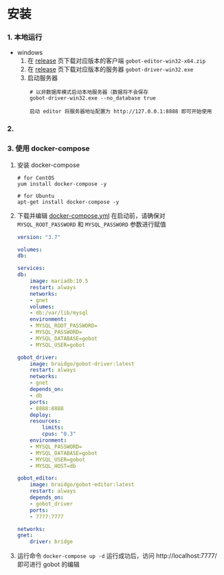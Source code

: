 # 安装

### 1. 本地运行
* windows
    1. 在 [release](https://github.com/pojol/gobot/releases) 页下载对应版本的客户端 `gobot-editor-win32-x64.zip`
    2. 在 [release](https://github.com/pojol/gobot/releases) 页下载对应版本的服务器 `gobot-driver-win32.exe`
    3. 启动服务器
    ```
        # 以非数据库模式启动本地服务器（数据将不会保存
        gobot-driver-win32.exe --no_database true

        启动 editor 将服务器地址配置为 http://127.0.0.1:8888 即可开始使用
    ```

### 2. 

### 3. 使用 docker-compose
1. 安装 docker-compose
    ```shell
    # for CentOS
    yum install docker-compose -y

    # for Ubuntu
    apt-get install docker-compose -y
    ```

2. 下载并编辑 [docker-compose.yml](https://github.com/pojol/gobot-driver/blob/develop/docker-compose.yml) 在启动前，请确保对 `MYSQL_ROOT_PASSWORD` 和 `MYSQL_PASSWORD` 参数进行赋值

    ```yaml
    version: "3.7"

    volumes:
    db:

    services:
    db:
        image: mariadb:10.5
        restart: always
        networks:
        - gnet
        volumes:
        - db:/var/lib/mysql
        environment:
        - MYSQL_ROOT_PASSWORD=
        - MYSQL_PASSWORD=
        - MYSQL_DATABASE=gobot
        - MYSQL_USER=gobot

    gobot_driver:
        image: braidgo/gobot-driver:latest
        restart: always
        networks:
        - gnet
        depends_on:
        - db
        ports:
        - 8888:8888
        deploy:
        resources:
            limits:
            cpus: "0.3"
        environment:
        - MYSQL_PASSWORD=
        - MYSQL_DATABASE=gobot
        - MYSQL_USER=gobot
        - MYSQL_HOST=db

    gobot_editor:
        image: braidgo/gobot-editor:latest
        restart: always
        depends_on:
        - gobot_driver
        ports:
        - 7777:7777

    networks:
    gnet:
        driver: bridge
    ```
3. 运行命令 `docker-compose up -d` 运行成功后，访问 http://localhost:7777/ 即可进行 gobot 的编辑